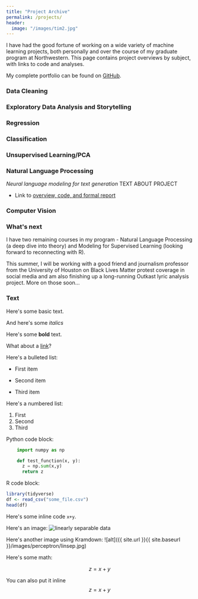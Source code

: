 ```yaml
---
title: "Project Archive"
permalink: /projects/
header:
  image: "/images/tim2.jpg"
---
```


I have had the good fortune of working on a wide variety of machine learning projects, both personally and over the course of my graduate program at Northwestern. This page contains project overviews by subject, with links to code and analyses.

My complete portfolio can be found on [GitHub](https://github.com/clboetticher/). 

### Data Cleaning

### Exploratory Data Analysis and Storytelling

### Regression

### Classification

### Unsupervised Learning/PCA

### Natural Language Processing
*Neural language modeling for text generation*
TEXT ABOUT PROJECT
* Link to [overview, code, and formal report](https://clboetticher.github.io/nlm/)

### Computer Vision

### What's next
I have two remaining courses in my program - Natural Language Processing (a deep dive into theory) and Modeling for Supervised Learning (looking forward to reconnecting with R).

This summer, I will be working with a good friend and journalism professor from the University of Houston on Black Lives Matter protest coverage in social media and am also finishing up a long-running Outkast lyric analysis project. More on those soon...



### Text

Here's some basic text.

And here's some *italics*

Here's some **bold** text.

What about a [link](https://github.com/dataoptimal)?

Here's a bulleted list:
* First item
+ Second item
- Third item

Here's a numbered list:
1. First
2. Second
3. Third

Python code block:
```python
    import numpy as np

    def test_function(x, y):
      z = np.sum(x,y)
      return z
```

R code block:
```r
library(tidyverse)
df <- read_csv("some_file.csv")
head(df)
```

Here's some inline code `x+y`.

Here's an image:
<img src="{{ site.url }}{{ site.baseurl }}/images/perceptron/linsep.jpg" alt="linearly separable data">

Here's another image using Kramdown:
![alt]({{ site.url }}{{ site.baseurl }}/images/perceptron/linsep.jpg)

Here's some math:

$$z=x+y$$

You can also put it inline $$z=x+y$$
